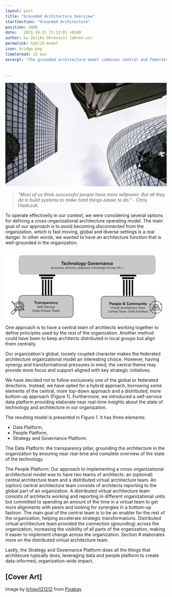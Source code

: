 ```yaml
---
layout: post
title: "Grounded Architecture Overview"
startSection: "Grounded Architecture"
position: 2009
date:   2021-10-21 21:12:01 +0100
author: by Željko Obrenović (obren.io)
permalink: hybrid-model
icon: bridge.png
timetoread: 15 min
excerpt: "The grounded architecture model combines central and federated architecture functions elements, adding a new aspect of a data platform."


---
```

![](assets/images/arch/buildings-205986_1920.jpg)

> *"Most of us think successful people have more willpower. But all they do is build systems to make hard things easier to do."* - Chris Hladczuk

To operate effectivelly in our context, we were considering several options for defining a cross-organizational architecture operating model. The main goal of our approach is to avoid becoming disconnected from the organization, which is fast moving, global and diverse settings is a real danger. In other words, we wanted to have an architecture function that is well-grounded in the organization. 



![](assets/images/model.jpg)
One approach is to have a central team of architects working together to define principles used by the rest of the organization. Another method could have been to keep architects distributed in local groups but align them centrally.

Our organization's global, loosely coupled character makes the federated architecture organizational model an interesting choice. However, having synergy and transformational pressures in mind, the central theme may provide more focus and support aligned with key strategic initiatives.

We have decided not to follow exclusively one of the global or federated directions. Instead, we have opted for a hybrid approach, borrowing some elements of the central, more top-down approach and a distributed, more bottom-up approach (Figure 1). Furthermore, we introduced a self-service data platform providing elaborate near real-time insights about the state of technology and architecture in our organization.

The resulting model is presented in Figure 1. It has three elements:
* Data Platform,
* People Platform,
* Strategy and Governance Platform.  

The Data Platform: the transparency pillar, grounding the architecture in the organization by ensuring near real-time and complete overview of the state of the technology.

The People Platform:  Our approach to implementing a cross-organizational architectural model was to have two teams of architects: an (optional) central architecture team and a distributed virtual architecture team. An (option) central architecture team consists of architects reporting to the global part of an organization. A distributed virtual architecture team consists of architects working and reporting in different organizational units but committed to spending an amount of the time in a virtual team to get more alignments with peers and looking for synergies in a bottom-up fashion. The main goal of the central team is to be an enabler for the rest of the organization, helping accelerate strategic transformations. Distributed virtual architecture team provided the connection (grounding) across the organization, increasing the visibility of all parts of the organization, making it easier to implement change across the organization. Section # elaborates more on the distributed virtual architecture team. 

Lastly, the Strategy and Governance Platform does all the things that architecure typically does, leveraging data and people platform to create data-informed, organization-wide impact.    


## [Cover Art]

Image by <a href="https://pixabay.com/users/ichigo121212-11728/?utm_source=link-attribution&amp;utm_medium=referral&amp;utm_campaign=image&amp;utm_content=205986">Ichigo121212</a> from <a href="https://pixabay.com/?utm_source=link-attribution&amp;utm_medium=referral&amp;utm_campaign=image&amp;utm_content=205986">Pixabay</a>
